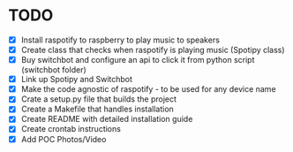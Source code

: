 # TODO
- [X] Install raspotify to raspberry to play music to speakers
- [X] Create class that checks when raspotify is playing music (Spotipy class)
- [X] Buy switchbot and configure an api to click it from python script (switchbot folder)
- [X] Link up Spotipy and Switchbot
- [X] Make the code agnostic of raspotify - to be used for any device name
- [X] Crate a setup.py file that builds the project
- [X] Create a Makefile that handles installation
- [X] Create README with detailed installation guide
- [X] Create crontab instructions
- [X] Add POC Photos/Video